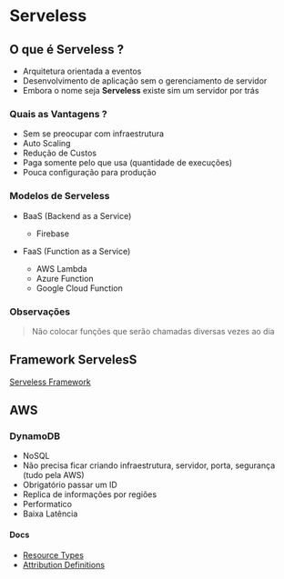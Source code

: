 # Serveless

## O que é **Serveless** ?

- Arquitetura orientada a eventos
- Desenvolvimento de aplicação sem o gerenciamento de servidor
- Embora o nome seja **Serveless** existe sim um servidor por trás

### Quais as **Vantagens** ?

- Sem se preocupar com infraestrutura
- Auto Scaling
- Redução de Custos
- Paga somente pelo que usa (quantidade de execuções)
- Pouca configuração para produção

### Modelos de **Serveless**

- BaaS (Backend as a Service)

  - Firebase

- FaaS (Function as a Service)
  - AWS Lambda
  - Azure Function
  - Google Cloud Function

### Observações

> Não colocar funções que serão chamadas diversas vezes ao dia

## Framework **ServelesS**

[Serveless Framework](https://www.serverless.com/pricing)

## AWS

### DynamoDB

- NoSQL
- Não precisa ficar criando infraestrutura, servidor, porta, segurança (tudo pela AWS)
- Obrigatório passar um ID
- Replica de informações por regiões
- Performatico
- Baixa Latência

#### Docs

- [Resource Types](https://docs.aws.amazon.com/config/latest/developerguide/resource-config-reference.html#amazondynamodb)
- [Attribution Definitions](https://docs.aws.amazon.com/amazondynamodb/latest/APIReference/API_AttributeDefinition.html)
